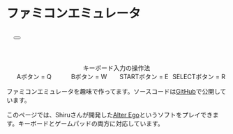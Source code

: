 <link rel="stylesheet" href="/stylesheets/xp.css">

# ファミコンエミュレータ

<div class="xp-css" style="width: 100%; display: flex; flex-direction: column;">
  <div class="window">
    <div class="title-bar" style="padding: 16px;">
      <div class="title-bar-text">
      </div>
      <div class="title-bar-controls">
        <button
          aria-label="Maximize"
          onclick="document.getElementById('canvas').requestFullscreen()"
        >
        </button>
      </div>
    </div>
    <div class="window-body" style="margin: 16px;">
      <canvas id="canvas" width="256" height="240" style="width: 100%"></canvas>
      <script type="module" src="/javascripts/nes/index.js"></script>
    </div>
  </div>
</div>

<div style="text-align: center; padding-top: 24px;">
キーボード入力の操作法

<div style="display: grid; grid-template-columns: 1fr 1fr 1fr 1fr;">
  <div>Aボタン = Q</div>
  <div>Bボタン = W</div>
  <div>STARTボタン = E</div>
  <div>SELECTボタン = R</div>
</div>
</div>

ファミコンエミュレータを趣味で作ってます。ソースコードは[GitHub](https://github.com/shimajiteppei/aries)で公開しています。

このページでは、Shiruさんが開発した[Alter Ego](https://shiru.untergrund.net/software.shtml)というソフトをプレイできます。キーボードとゲームパッドの両方に対応しています。
